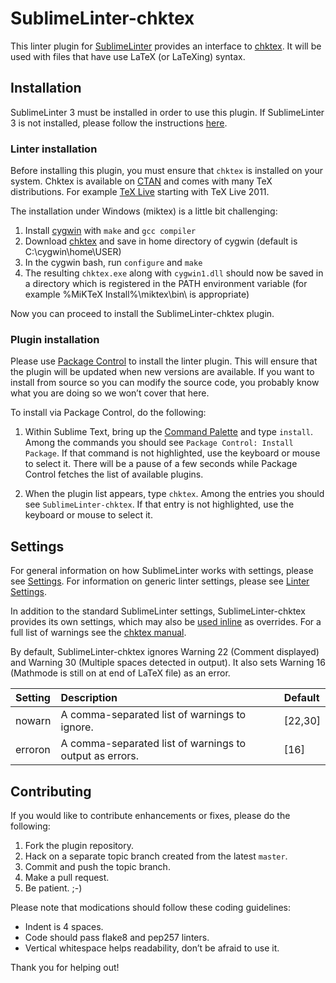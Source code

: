 SublimeLinter-chktex
=========================

This linter plugin for [SublimeLinter](http://sublimelinter.readthedocs.org) provides an interface to [chktex](http://baruch.ev-en.org/proj/chktex/). It will be used with files that have use LaTeX (or LaTeXing) syntax.

## Installation
SublimeLinter 3 must be installed in order to use this plugin. If SublimeLinter 3 is not installed, please follow the instructions [here](http://sublimelinter.readthedocs.org/en/latest/installation.html).

### Linter installation
Before installing this plugin, you must ensure that `chktex` is installed on your system. Chktex is available on [CTAN](http://www.ctan.org/pkg/chktex) and comes with many TeX distributions. For example [TeX Live](http://www.tug.org/texlive/) starting with TeX Live 2011.

The installation under Windows (miktex) is a little bit challenging:
1. Install [cygwin](http://cygwin.com/install.html) with `make` and `gcc compiler` 
2. Download [chktex](http://www.ctan.org/tex-archive/support/chktex) and save in home directory of cygwin (default is C:\cygwin\home\USER\)
3. In the cygwin bash, run `configure` and `make`
4. The resulting `chktex.exe` along with `cygwin1.dll` should now be saved in a directory which is registered in the PATH environment variable (for example %MiKTeX Install%\miktex\bin\ is appropriate)

Now you can proceed to install the SublimeLinter-chktex plugin.

### Plugin installation
Please use [Package Control](https://sublime.wbond.net/installation) to install the linter plugin. This will ensure that the plugin will be updated when new versions are available. If you want to install from source so you can modify the source code, you probably know what you are doing so we won’t cover that here.

To install via Package Control, do the following:

1. Within Sublime Text, bring up the [Command Palette](http://docs.sublimetext.info/en/sublime-text-3/extensibility/command_palette.html) and type `install`. Among the commands you should see `Package Control: Install Package`. If that command is not highlighted, use the keyboard or mouse to select it. There will be a pause of a few seconds while Package Control fetches the list of available plugins.

2. When the plugin list appears, type `chktex`. Among the entries you should see `SublimeLinter-chktex`. If that entry is not highlighted, use the keyboard or mouse to select it.

## Settings
For general information on how SublimeLinter works with settings, please see [Settings](http://sublimelinter.readthedocs.org/en/latest/settings.html). For information on generic linter settings, please see [Linter Settings](http://sublimelinter.readthedocs.org/en/latest/linter_settings.html).

In addition to the standard SublimeLinter settings, SublimeLinter-chktex provides its own settings, which may also be [used inline](http://sublimelinter.readthedocs.org/en/latest/settings.html#inline-settings) as overrides. For a full list of warnings see the [chktex manual](http://ctan.uib.no/support/chktex/ChkTeX.pdf).

By default, SublimeLinter-chktex ignores Warning 22 (Comment displayed) and Warning 30 (Multiple spaces detected in output). It also sets Warning 16 (Mathmode is still on at end of LaTeX file) as an error.

|Setting|Description|Default|
|:------|:----------|:--------|
|nowarn|A comma-separated list of warnings to ignore. | [22,30] |
|erroron|A comma-separated list of warnings to output as errors. | [16] |

## Contributing
If you would like to contribute enhancements or fixes, please do the following:

1. Fork the plugin repository.
1. Hack on a separate topic branch created from the latest `master`.
1. Commit and push the topic branch.
1. Make a pull request.
1. Be patient.  ;-)

Please note that modications should follow these coding guidelines:

- Indent is 4 spaces.
- Code should pass flake8 and pep257 linters.
- Vertical whitespace helps readability, don’t be afraid to use it.

Thank you for helping out!
